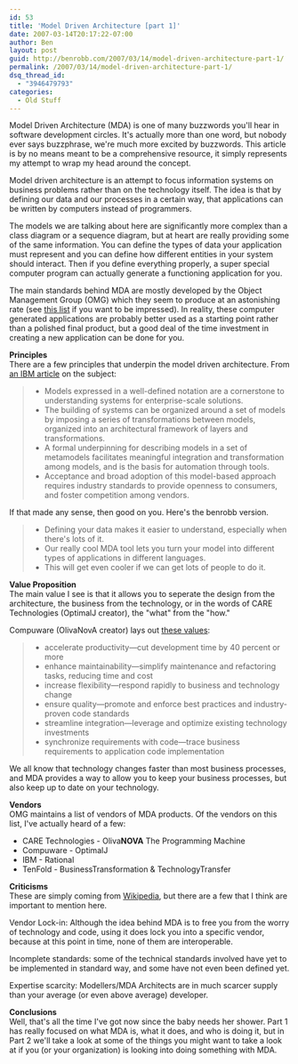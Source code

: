 ```yaml
---
id: 53
title: 'Model Driven Architecture [part 1]'
date: 2007-03-14T20:17:22-07:00
author: Ben
layout: post
guid: http://benrobb.com/2007/03/14/model-driven-architecture-part-1/
permalink: /2007/03/14/model-driven-architecture-part-1/
dsq_thread_id:
  - "3946479793"
categories:
  - Old Stuff
---
```

<p>Model Driven Architecture (MDA) is one of many buzzwords you'll hear in software development circles.  It's actually more than one word, but nobody ever says buzzphrase, we're much more excited by buzzwords.  This article is by no means meant to be a comprehensive resource, it simply represents my attempt to wrap my head around the concept.</p>
<p>Model driven architecture is an attempt to focus information systems on business problems rather than on the technology itself.  The idea is that by defining our data and our processes in a certain way, that applications can be written by computers instead of programmers.</p>
<p>The models we are talking about here are significantly more complex than a class diagram or a sequence diagram, but at heart are really providing some of the same information.  You can define the types of data your application must represent and you can define how different entities in your system should interact.  Then if you define everything properly, a super special computer program can actually generate a functioning application for you.</p>
<p>The main standards behind MDA are mostly developed by the Object Management Group (OMG) which they seem to produce at an astonishing rate (see <a href="http://www.omg.org/gettingstarted/overview.htm" title="specs">this list</a> if you want to be impressed).  In reality, these computer generated applications are probably better used as a starting point rather than a polished final product, but a good deal of the time investment in creating a new application can be done for you.</p>
<p><strong>Principles</strong><br />
There are a few principles that underpin the model driven architecture.  From <a href="http://www-128.ibm.com/developerworks/rational/library/3100.html" title="Rational">an IBM article</a> on the subject:</p>
<blockquote>
<ul>
<li>Models expressed in a well-defined notation are a cornerstone to understanding systems for enterprise-scale solutions.</li>
<li>The building of systems can be organized around a set of models by imposing a series of transformations between models, organized into an architectural framework of layers and transformations.</li>
<li>A formal underpinning for describing models in a set of metamodels facilitates meaningful integration and transformation among models, and is the basis for automation through tools.</li>
<li>Acceptance and broad adoption of this model-based approach requires industry standards to provide openness to consumers, and foster competition among vendors.</li>
</ul>
</blockquote>
<p>If that made any sense, then good on you.  Here's the benrobb version.</p>
<blockquote>
<ul>
<li>Defining your data makes it easier to understand, especially when there's lots of it.</li>
<li>Our really cool MDA tool lets you turn your model into different types of applications in different languages.</li>
<li>This will get even cooler if we can get lots of people to do it.</li>
</ul>
</blockquote>
<p><strong>Value Proposition</strong><br />
The main value I see is that it allows you to seperate the design from the architecture, the business from the technology, or in the words of CARE Technologies (OptimalJ creator), the "what" from the "how."</p>
<p>Compuware (OlivaNovA creator) lays out <a href="http://www.compuware.com/products/optimalj/1811_ENG_HTML.htm">these values</a>:</p>
<blockquote>
<ul>
<li>accelerate productivity—cut development time by 40 percent or more</li>
<li>enhance maintainability—simplify maintenance and refactoring tasks, reducing time and cost</li>
<li>increase flexibility—respond rapidly to business and technology change</li>
<li>ensure quality—promote and enforce best practices and industry-proven code standards</li>
<li>streamline integration—leverage and optimize existing technology investments</li>
<li>synchronize requirements with code—trace business requirements to application code implementation</li>
</ul>
</blockquote>
<p>We all know that technology changes faster than most business processes, and MDA provides a way to allow you to keep your business processes, but also keep up to date on your technology.</p>
<p><strong>Vendors</strong><br />
OMG maintains a list of vendors of MDA products.  Of the vendors on this list, I've actually heard of a few:</p>
<ul>
<li>CARE Technologies - Oliva<strong>NOVA</strong> The Programming Machine</li>
<li>Compuware - OptimalJ</li>
<li>IBM - Rational</li>
<li>TenFold - BusinessTransformation & TechnologyTransfer</li>
</ul>
<p><strong>Criticisms</strong><br />
These are simply coming from <a href="http://en.wikipedia.org/wiki/Model-driven_architecture" title="model driven architecture">Wikipedia</a>, but there are a few that I think are important to mention here.</p>
<p>Vendor Lock-in: Although the idea behind MDA is to free you from the worry of technology and code, using it does lock you into a specific vendor, because at this point in time, none of them are interoperable.</p>
<p>Incomplete standards:  some of the technical standards involved have yet to be implemented in standard way, and some have not even been defined yet.</p>
<p>Expertise scarcity: Modellers/MDA Architects are in much scarcer supply than your average (or even above average) developer.</p>
<p><strong>Conclusions</strong><br />
Well, that's all the time I've got now since the baby needs her shower.  Part 1 has really focused on what MDA is, what it does, and who is doing it, but in Part 2 we'll take a look at some of the things you might want to take a look at if you (or your organization) is looking into doing something with MDA.</p>
